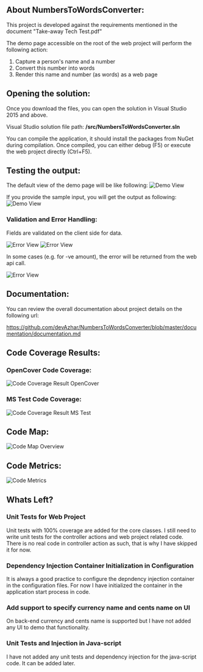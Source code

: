 ## About NumbersToWordsConverter:

This project is developed against the requirements mentioned in the document "Take-away Tech Test.pdf"

The demo page accessible on the root of the web project will perform the following action:
1. Capture a person's name and a number
2. Convert this number into words
3. Render this name and number (as words) as a web page

## Opening the solution:
Once you download the files, you can open the solution in Visual Studio 2015 and above.

Visual Studio solution file path: **/src/NumbersToWordsConverter.sln**

You can compile the application, it should install the packages from NuGet during compilation. Once compiled, you can either debug (F5) or execute the web project directly (Ctrl+F5).

## Testing the output:
The default view of the demo page will be like following:
![Demo View](https://github.com/devAzhar/NumbersToWordsConverter/blob/master/documentation/web-view.png?raw=true)

If you provide the sample input, you will get the output as following:
![Demo View](https://github.com/devAzhar/NumbersToWordsConverter/blob/master/documentation/web-view-sample-input.png?raw=true)

### Validation and Error Handling:
Fields are validated on the client side for data.

![Error View](https://github.com/devAzhar/NumbersToWordsConverter/blob/master/documentation/web-view-input-validation-1.png?raw=true)
![Error View](https://github.com/devAzhar/NumbersToWordsConverter/blob/master/documentation/web-view-input-validation-2.png?raw=true)

In some cases (e.g. for -ve amount), the error will be returned from the web api call.

![Error View](https://github.com/devAzhar/NumbersToWordsConverter/blob/master/documentation/web-view-input-server-validation.png?raw=true)

## Documentation:
You can review the overall documentation about project details on the following url:

https://github.com/devAzhar/NumbersToWordsConverter/blob/master/documentation/documentation.md

## Code Coverage Results:
### OpenCover Code Coverage:
![Code Coverage Result OpenCover](https://github.com/devAzhar/NumbersToWordsConverter/blob/master/code-analysis/code_coverage_open_cover.png?raw=true)

### MS Test Code Coverage:
![Code Coverage Result MS Test](https://github.com/devAzhar/NumbersToWordsConverter/blob/master/code-analysis/code_coverage_ms_updated.png?raw=true)

## Code Map:
![Code Map Overview](https://github.com/devAzhar/NumbersToWordsConverter/blob/master/code-analysis/code_map.png?raw=true)

## Code Metrics:
![Code Metrics](https://github.com/devAzhar/NumbersToWordsConverter/blob/master/code-analysis/code_metrics.png?raw=true)

## Whats Left?
### Unit Tests for Web Project
Unit tests with 100% coverage are added for the core classes. I still need to write unit tests for the controller actions and web project related code. There is no real code in controller action as such, that is why I have skipped it for now.

### Dependency Injection Container Initialization in Configuration
It is always a good practice to configure the depndency injection container in the configuration files. For now I have initialized the container in the application start process in code.

### Add support to specify currency name and cents name on UI
On back-end currency and cents name is supported but I have not added any UI to demo that functionality.

### Unit Tests and Injection in Java-script
I have not added any unit tests and dependency injection for the java-script code. It can be added later. 
